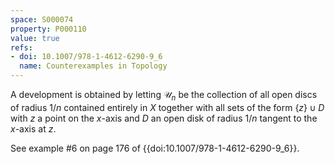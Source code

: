 ```yaml
---
space: S000074
property: P000110
value: true
refs:
- doi: 10.1007/978-1-4612-6290-9_6
  name: Counterexamples in Topology
---
```


A development is obtained by letting $\mathscr U_n$ be
the collection of all open discs of radius $1/n$ contained entirely in $X$
together with all sets of the form $\{z\}\cup D$ with $z$ a point on the $x$-axis
and $D$ an open disk of radius $1/n$ tangent to the $x$-axis at $z$.

See example #6 on page 176 of {{doi:10.1007/978-1-4612-6290-9_6}}.
